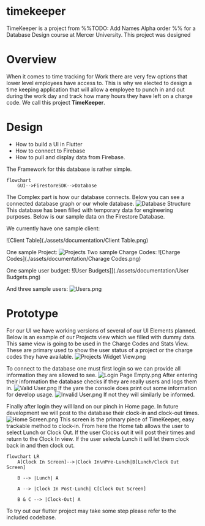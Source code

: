 # timekeeper

TimeKeeper is a project from %%TODO: Add Names Alpha order %% for a Database Design course at Mercer University.
This project was designed 




# Overview
When it comes to time tracking for Work there are very few options that lower level employees have access to. This is why we elected to design a time keeping application that will allow a employee to punch in and out during the work day and track how many hours they have left on a charge code. We call this project **TimeKeeper**.

# Design
* How to build a UI in Flutter
* How to connect to Firebase
* How to pull and display data from Firebase.

The Framework for this database is rather simple.

```mermaid
flowchart
    GUI-->FirestoreSDK-->Database
```
The Complex part is how our database connects. Below you can see a connected database graph or our whole database.
![Database Structure](./assets/documentation/DB-Structure.png)
This database has been filled with temporary data for engineering purposes. Below is our sample data on the Firestore Database.

We currently have one sample client:

![Client Table](./assets/documentation/Client Table.png)

One sample Project:
![Projects](./assets/documentation/Projects.png)
Two sample Charge Codes:
![Charge Codes](./assets/documentation/Charage Codes.png)

One sample user budget:
![User Budgets]](./assets/documentation/User Budgets.png)

And three sample users:
![Users.png](./assets/documentation/Users.png)

# Prototype
For our UI we have working versions of several of our UI Elements planned. Below is an example of our Projects view which we filled with dummy data. This same view is going to be used in the Charge Codes and Stats View. These are primary used to show the user status of a project or the charge codes they have available.
![Projects Widget View.png](./assets/documentation/Projects%20Widget%20View.png)


To connect to the database one must first login so we can provide all information they are allowed to see.
![Login Page Empty.png](./assets/documentation/Login%20Page%20Empty.png)
After entering their information the database checks if they are really users and logs them in.
![Valid User.png](./assets/documentation/Valid%20User.png)
If the yare the console does print out some information for develop usage.
![Invalid User.png](./assets/documentation/Invalid%20User.png)
If not they will similarly be informed.

Finally after login they will land on our pinch in Home page. In future development we will post to the database their clock-in and clock-out times.
![Home Screen.png](./assets/documentation/Home%20Screen.png)
This screen is the primary piece of TimeKeeper, easy trackable method to clock-in. From here the Home tab allows the user to select Lunch or Clock Out. If the user Clocks out it will post their times and return to the Clock In view. If the user selects Lunch it will let them clock back in and then clock out.

```mermaid
flowchart LR
    A[Clock In Screen]-->|Clock In\nPre-Lunch|B[Lunch/Clock Out Screen]

    B --> |Lunch| A

    A --> |Clock In Post-Lunch| C[Clock Out Screen]

    B & C --> |Clock-Out| A
```

To try out our flutter project may take some step please refer to the included codebase.